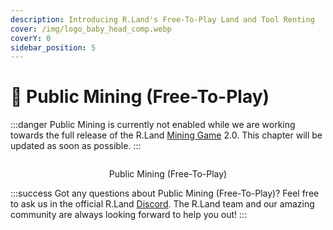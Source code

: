```yaml
---
description: Introducing R.Land's Free-To-Play Land and Tool Renting
cover: /img/logo_baby_head_comp.webp
coverY: 0
sidebar_position: 5
---
```


# 🐾 Public Mining (Free-To-Play)

:::danger
Public Mining is currently not enabled while we are working towards the full release of the R.Land [Mining Game](./) 2.0. This chapter will be updated as soon as possible.
:::

<center><img src="/img/Public_Mining_Kopie.jpg" alt="" /><figcaption><p>Public Mining (Free-To-Play)</p></figcaption></center>

:::success
Got any questions about Public Mining (Free-To-Play)? Feel free to ask us in the official R.Land [Discord](https://discord.com/invite/rland). The R.Land team and our amazing community are always looking forward to help you out!
:::
